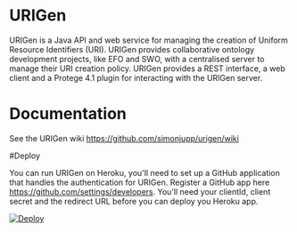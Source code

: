 # URIGen

URIGen is a Java API and web service for managing the creation of Uniform Resource Identifiers (URI). URIGen provides collaborative ontology development projects, like EFO and SWO, with a centralised server to manage their URI creation policy. URIGen provides a REST interface, a web client and a Protege 4.1 plugin for interacting with the URIGen server.

# Documentation 

See the URIGen wiki https://github.com/simonjupp/urigen/wiki

#Deploy 

You can run URIGen on Heroku, you'll need to set up a GitHub application that handles the authentication for URIGen. Register a GitHub app here https://github.com/settings/developers. You'll need your clientId, client secret and the redirect URL before you can deploy you Heroku app. 

[![Deploy](https://www.herokucdn.com/deploy/button.svg)](https://heroku.com/deploy?template=https://github.com/simonjupp/urigen/tree/master/)

